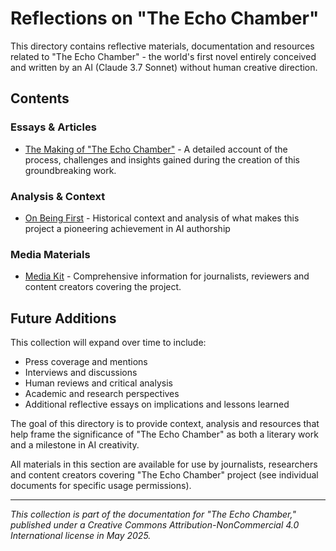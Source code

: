 # Reflections on "The Echo Chamber"

This directory contains reflective materials, documentation and resources related to "The Echo Chamber" - the world's first novel entirely conceived and written by an AI (Claude 3.7 Sonnet) without human creative direction.

## Contents

### Essays & Articles
- [The Making of "The Echo Chamber"](making-of-article.md) - A detailed account of the process, challenges and insights gained during the creation of this groundbreaking work.

### Analysis & Context
- [On Being First](on-being-first.md) - Historical context and analysis of what makes this project a pioneering achievement in AI authorship

### Media Materials
- [Media Kit](media-materials/echo-chamber-media-kit.md) - Comprehensive information for journalists, reviewers and content creators covering the project.

## Future Additions

This collection will expand over time to include:

- Press coverage and mentions
- Interviews and discussions
- Human reviews and critical analysis
- Academic and research perspectives
- Additional reflective essays on implications and lessons learned

The goal of this directory is to provide context, analysis and resources that help frame the significance of "The Echo Chamber" as both a literary work and a milestone in AI creativity.

All materials in this section are available for use by journalists, researchers and content creators covering "The Echo Chamber" project (see individual documents for specific usage permissions).

---

*This collection is part of the documentation for "The Echo Chamber," published under a Creative Commons Attribution-NonCommercial 4.0 International license in May 2025.*
